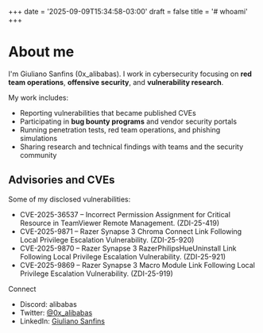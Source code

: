 +++
date = '2025-09-09T15:34:58-03:00'
draft = false
title = '# whoami'
+++

# About me

I'm Giuliano Sanfins (0x_alibabas). I work in cybersecurity focusing on **red team operations**, **offensive security**, and **vulnerability research**.

My work includes:

* Reporting vulnerabilities that became published CVEs
* Participating in **bug bounty programs** and vendor security portals
* Running penetration tests, red team operations, and phishing simulations
* Sharing research and technical findings with teams and the security community

## Advisories and CVEs

Some of my disclosed vulnerabilities:

* CVE-2025-36537 – Incorrect Permission Assignment for Critical Resource in TeamViewer Remote Management. (ZDI-25-419)
* CVE-2025-9871 – Razer Synapse 3 Chroma Connect Link Following Local Privilege Escalation Vulnerability. (ZDI-25-920)
* CVE-2025-9870 – Razer Synapse 3 RazerPhilipsHueUninstall Link Following Local Privilege Escalation Vulnerability. (ZDI-25-921)
* CVE-2025-9869 – Razer Synapse 3 Macro Module Link Following Local Privilege Escalation Vulnerability. (ZDI-25-919)

Connect

* Discord: alibabas
* Twitter: [@0x_alibabas](https://x.com/0x_alibabas)
* LinkedIn: [Giuliano Sanfins](https://www.linkedin.com/in/giuliano-sanfins/)
